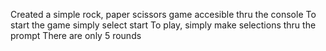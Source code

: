 Created a simple rock, paper scissors game accesible thru the console 
To start the game simply select start
To play, simply make selections thru the prompt
There are only 5 rounds 